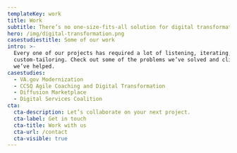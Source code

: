 ```yaml
---
templateKey: work
title: Work
subtitle: There’s no one-size-fits-all solution for digital transformation.
hero: /img/digital-transformation.png
casestudiestitle: Some of our work
intro: >-
  Every one of our projects has required a lot of listening, iterating, and
  custom-tailoring. Check out some of the problems we’ve solved and clients
  we’ve helped.
casestudies:
  - VA.gov Modernization
  - CCSQ Agile Coaching and Digital Transformation
  - Diffusion Marketplace
  - Digital Services Coalition
cta:
  cta-description: Let’s collaborate on your next project.
  cta-label: Get in touch
  cta-title: Work with us
  cta-url: /contact
  cta-visible: true
---
```


